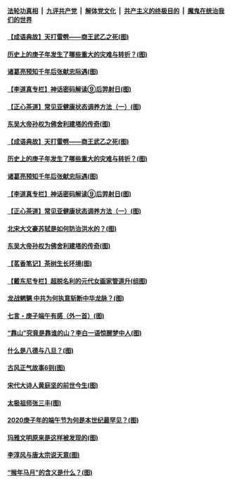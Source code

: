 ####  [法轮功真相](../../../../basic/blob/master/README.md?t=06292302) &nbsp;|&nbsp; [九评共产党](../../../../9ping.md/blob/master/README.md?t=06292302) &nbsp;|&nbsp; [解体党文化](../../../../jtdwh.md/blob/master/README.md?t=06292302)  &nbsp;|&nbsp; [共产主义的终极目的](../../../../gczydzjmd.md/blob/master/README.md?t=06292302) &nbsp;|&nbsp; [魔鬼在统治我们的世界](../../../../mgztzwmdsj.md/blob/master/README.md?t=06292302) 

#### [【成语典故】天打雷劈——商王武乙之死(图)](../pages/p7/937782.md?t=06292302) 

#### [历史上的庚子年发生了哪些重大的灾难与转折？(图)](../pages/p7/937991.md?t=06292302) 

#### [诸葛亮预知千年后张献忠际遇(图)](../pages/p7/937564.md?t=06292302) 

#### [【李道真专栏】神话密码解读⑨后羿射日(图)](../pages/p7/937560.md?t=06292302) 

#### [【正心茶道】常见亚健康状态调养方法（一）(图)](../pages/p7/937556.md?t=06292302) 

#### [东吴大帝孙权为佛舍利建塔的传奇(图)](../pages/p7/937764.md?t=06292302) 

#### [【成语典故】天打雷劈——商王武乙之死(图)](../pages/p7/937782.md?t=06292302) 

#### [历史上的庚子年发生了哪些重大的灾难与转折？(图)](../pages/p7/937991.md?t=06292302) 

#### [诸葛亮预知千年后张献忠际遇(图)](../pages/p7/937564.md?t=06292302) 

#### [【李道真专栏】神话密码解读⑨后羿射日(图)](../pages/p7/937560.md?t=06292302) 

#### [【正心茶道】常见亚健康状态调养方法（一）(图)](../pages/p7/937556.md?t=06292302) 

#### [北宋大文豪苏轼是如何防治洪水的？(图)](../pages/p7/937874.md?t=06292302) 

#### [东吴大帝孙权为佛舍利建塔的传奇(图)](../pages/p7/937764.md?t=06292302) 

#### [【茗香笔记】茶树生长环境(图)](../pages/p7/937562.md?t=06292302) 

#### [【戴东尼专栏】超脱名利的元代女画家管道升(组图)](../pages/p7/935043.md?t=06292302) 

#### [龙战魍魉 中共为何执意斩断中华龙脉？(图)](../pages/p7/937761.md?t=06292302) 

#### [七言・庚子端午有感（外一首）(图)](../pages/p7/937763.md?t=06292302) 

#### [“靠山”究竟是靠谁的山？李白一语惊醒梦中人(图)](../pages/p7/937659.md?t=06292302) 

#### [什么是八德与八旦？(图)](../pages/p7/937355.md?t=06292302) 

#### [古风正气故事6则(图)](../pages/p7/936931.md?t=06292302) 

#### [宋代大诗人黄庭坚的前世今生(图)](../pages/p7/937617.md?t=06292302) 

#### [太极祖师张三丰(图)](../pages/p7/937351.md?t=06292302) 

#### [2020庚子年的端午节为何是本世纪最罕见？(图)](../pages/p7/937552.md?t=06292302) 

#### [玛雅文明原来是这样被发现的(图)](../pages/p7/937511.md?t=06292302) 

#### [李淳风与唐太宗说天意(图)](../pages/p7/937350.md?t=06292302) 

#### [“猴年马月”的含义是什么？(图)](../pages/p7/937346.md?t=06292302) 

